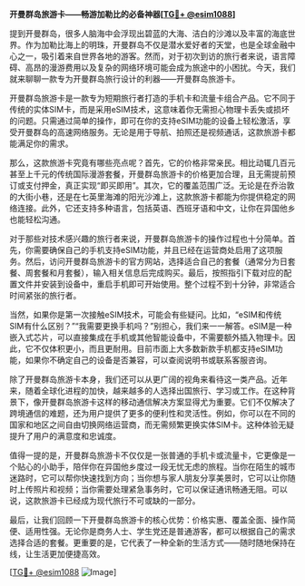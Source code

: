 **开曼群岛旅游卡——畅游加勒比的必备神器[[TG💪+ @esim1088](https://t.me/s/esim1088)]**

提到开曼群岛，很多人脑海中会浮现出碧蓝的大海、洁白的沙滩以及丰富的海底世界。作为加勒比海上的明珠，开曼群岛不仅是潜水爱好者的天堂，也是全球金融中心之一，吸引着来自世界各地的游客。然而，对于初次到访的旅行者来说，语言障碍、高昂的漫游费用以及复杂的网络环境可能会成为旅途中的小困扰。今天，我们就来聊聊一款专为开曼群岛旅行设计的利器——开曼群岛旅游卡。

开曼群岛旅游卡是一款专为短期旅行者打造的手机卡和流量卡组合产品。它不同于传统的实体SIM卡，而是采用eSIM技术，这意味着你无需担心物理卡丢失或损坏的问题。只需通过简单的操作，即可在你的支持eSIM功能的设备上轻松激活，享受开曼群岛的高速网络服务。无论是用于导航、拍照还是视频通话，这款旅游卡都能满足你的需求。

那么，这款旅游卡究竟有哪些亮点呢？首先，它的价格非常亲民。相比动辄几百元甚至上千元的传统国际漫游套餐，开曼群岛旅游卡的价格更加合理，且无需提前预订或支付押金，真正实现“即买即用”。其次，它的覆盖范围广泛。无论是在乔治敦的大街小巷，还是在七英里海滩的阳光沙滩上，这款旅游卡都能为你提供稳定的网络连接。此外，它还支持多种语言，包括英语、西班牙语和中文，让你在异国他乡也能轻松沟通。

对于那些对技术感兴趣的旅行者来说，开曼群岛旅游卡的操作过程也十分简单。首先，你需要确保自己的手机支持eSIM功能，并且已经在运营商处启用了这项服务。然后，访问开曼群岛旅游卡的官方网站，选择适合自己的套餐（通常分为日套餐、周套餐和月套餐），输入相关信息后完成购买。最后，按照指引下载对应的配置文件并安装到设备中，重启手机即可开始使用。整个过程不到十分钟，非常适合时间紧张的旅行者。

当然，如果你是第一次接触eSIM技术，可能会有些疑问。比如，“eSIM和传统SIM有什么区别？”“我需要更换手机吗？”别担心，我们来一一解答。eSIM是一种嵌入式芯片，可以直接集成在手机或其他智能设备中，不需要额外插入物理卡。因此，它不仅体积更小，而且更耐用。目前市面上大多数新款手机都支持eSIM功能，如果你不确定自己的设备是否兼容，可以查阅说明书或联系客服咨询。

除了开曼群岛旅游卡本身，我们还可以从更广阔的视角来看待这一类产品。近年来，随着全球化进程的加快，越来越多的人选择出国旅行、学习或工作。在这种背景下，像开曼群岛旅游卡这样的移动通信解决方案显得尤为重要。它们不仅解决了跨境通信的难题，还为用户提供了更多的便利性和灵活性。例如，你可以在不同的国家和地区之间自由切换网络运营商，而无需频繁更换实体SIM卡。这种体验无疑提升了用户的满意度和忠诚度。

值得一提的是，开曼群岛旅游卡不仅仅是一张普通的手机卡或流量卡，它更像是一个贴心的小助手，陪伴你在异国他乡度过一段无忧无虑的旅程。当你在陌生的城市迷路时，它可以帮你快速找到方向；当你想与家人朋友分享美景时，它可以让你随时上传照片和视频；当你需要处理紧急事务时，它可以保证通讯畅通无阻。可以说，这款旅游卡已经成为现代旅行不可或缺的一部分。

最后，让我们回顾一下开曼群岛旅游卡的核心优势：价格实惠、覆盖全面、操作简便、适用性强。无论你是商务人士、学生党还是普通游客，都可以根据自己的需求选择合适的套餐。更重要的是，它代表了一种全新的生活方式——随时随地保持在线，让生活更加便捷高效。

[[TG💪+ @esim1088](https://t.me/s/esim1088) ![Image](https://i.postimg.cc/4NQfJmqS/Snipaste-2025-05-13-00-14-12.png)]